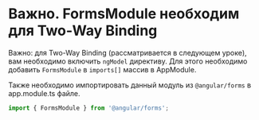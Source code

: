 # Важно. FormsModule необходим для Two-Way Binding

Важно: для Two-Way Binding (рассматривается в следующем уроке), вам необходимо включить `ngModel` директиву.
Для этого необходимо добавить `FormsModule` в `imports[]` массив в AppModule.

Также необходимо импортировать данный модуль из `@angular/forms` в app.module.ts файле.

```typescript
import { FormsModule } from '@angular/forms';
```
